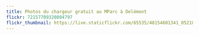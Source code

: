 ```yaml
---
title: Photos du chargeur gratuit au MParc à Delémont
flickr: 72157709320804797
flickr_thumbnail: https://live.staticflickr.com/65535/48154601341_05218b18b9.jpg
---
```

